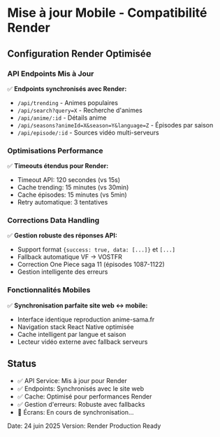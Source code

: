 # Mise à jour Mobile - Compatibilité Render

## Configuration Render Optimisée

### API Endpoints Mis à Jour
✅ **Endpoints synchronisés avec Render:**
- `/api/trending` - Animes populaires
- `/api/search?query=X` - Recherche d'animes
- `/api/anime/:id` - Détails anime
- `/api/seasons?animeId=X&season=Y&language=Z` - Épisodes par saison
- `/api/episode/:id` - Sources vidéo multi-serveurs

### Optimisations Performance
✅ **Timeouts étendus pour Render:**
- Timeout API: 120 secondes (vs 15s)
- Cache trending: 15 minutes (vs 30min)
- Cache épisodes: 15 minutes (vs 5min)
- Retry automatique: 3 tentatives

### Corrections Data Handling
✅ **Gestion robuste des réponses API:**
- Support format `{success: true, data: [...]}` et `[...]`
- Fallback automatique VF → VOSTFR
- Correction One Piece saga 11 (épisodes 1087-1122)
- Gestion intelligente des erreurs

### Fonctionnalités Mobiles
✅ **Synchronisation parfaite site web ↔ mobile:**
- Interface identique reproduction anime-sama.fr
- Navigation stack React Native optimisée
- Cache intelligent par langue et saison
- Lecteur vidéo externe avec fallback serveurs

## Status
- ✅ API Service: Mis à jour pour Render
- ✅ Endpoints: Synchronisés avec le site web
- ✅ Cache: Optimisé pour performances Render
- ✅ Gestion d'erreurs: Robuste avec fallbacks
- 🔄 Écrans: En cours de synchronisation...

Date: 24 juin 2025
Version: Render Production Ready